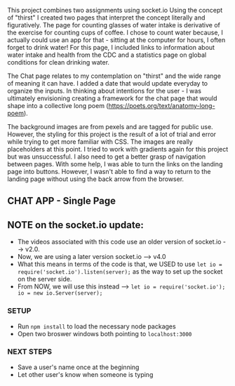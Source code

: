 This project combines two assignments using socket.io
Using the concept of "thirst" I created two pages that interpret the concept literally and figuratively.
The page for counting glasses of water intake is derivative of the exercise for counting cups of coffee. 
I chose to count water because, I actually could use an app for that - sitting at the computer for hours, I often forget to drink water! For this page, I included links to information about water intake and health from the CDC and a statistics page on global conditions for clean drinking water.

The Chat page relates to my contemplation on "thirst" and the wide range of meaning it can have. I added a date that would update everyday to organize the inputs.
In thinking about intentions for the user - I was ultimately envisioning creating a framework for the chat page that would shape into a collective long poem (https://poets.org/text/anatomy-long-poem).

The background images are from pexels and are tagged for public use. 
However, the styling for this project is the result of a lot of trial and error while trying to get more familiar with CSS. The images are really placeholders at this point. I tried to work with gradients again for this project but was unsuccessful.
I also need to get a better grasp of navigation between pages. With some help, I was able to turn the links on the landing page into buttons. However, I wasn't able to find a way to return to the landing page without using the back arrow from the browser.

CHAT APP - Single Page
----------------------
## NOTE on the socket.io update:
* The videos associated with this code use an older version of socket.io --> v2.0.
* Now, we are using a later version socket.io --> v4.0
* What this means in terms of the code is that, we USED to use
`let io = require('socket.io').listen(server);`
as the way to set up the socket on the server side.
* From NOW, we will use this instead -->
`let io = require('socket.io');
io = new io.Server(server);`

### SETUP
* Run `npm install` to load the necessary node packages
* Open two broswer windows both pointing to `localhost:3000`

### NEXT STEPS
* Save a user's name once at the beginning
* Let other user's know when someone is typing
